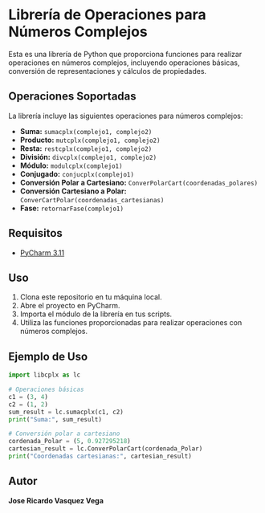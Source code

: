 # Librería de Operaciones para Números Complejos

Esta es una librería de Python que proporciona funciones para realizar operaciones en números complejos, incluyendo operaciones básicas, conversión de representaciones y cálculos de propiedades.

## Operaciones Soportadas

La librería incluye las siguientes operaciones para números complejos:

- **Suma:** `sumacplx(complejo1, complejo2)`
- **Producto:** `mutcplx(complejo1, complejo2)`
- **Resta:** `restcplx(complejo1, complejo2)`
- **División:** `divcplx(complejo1, complejo2)`
- **Módulo:** `modulcplx(complejo1)`
- **Conjugado:** `conjucplx(complejo1)`
- **Conversión Polar a Cartesiano:** `ConverPolarCart(coordenadas_polares)`
- **Conversión Cartesiano a Polar:** `ConverCartPolar(coordenadas_cartesianas)`
- **Fase:** `retornarFase(complejo1)`

## Requisitos

- [PyCharm 3.11](https://www.jetbrains.com/pycharm/)

## Uso

1. Clona este repositorio en tu máquina local.
2. Abre el proyecto en PyCharm.
3. Importa el módulo de la librería en tus scripts.
4. Utiliza las funciones proporcionadas para realizar operaciones con números complejos.

## Ejemplo de Uso

```python
import libcplx as lc

# Operaciones básicas
c1 = (3, 4)
c2 = (1, 2)
sum_result = lc.sumacplx(c1, c2)
print("Suma:", sum_result)

# Conversión polar a cartesiano
cordenada_Polar = (5, 0.927295218)
cartesian_result = lc.ConverPolarCart(cordenada_Polar)
print("Coordenadas cartesianas:", cartesian_result)
```
## Autor
**Jose Ricardo Vasquez Vega**